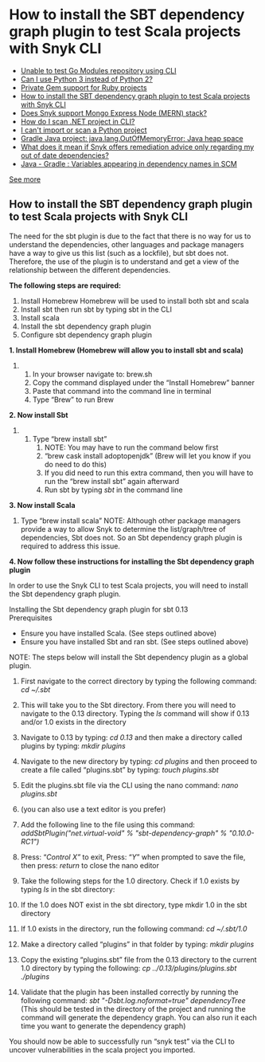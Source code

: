 # How to install the SBT dependency graph plugin to test Scala projects with Snyk CLI

* [ Unable to test Go Modules repository using CLI](/hc/en-us/articles/360015917317-Unable-to-test-Go-Modules-repository-using-CLI)
* [ Can I use Python 3 instead of Python 2?](/hc/en-us/articles/360014386678-Can-I-use-Python-3-instead-of-Python-2-)
* [ Private Gem support for Ruby projects](/hc/en-us/articles/360006435718-Private-Gem-support-for-Ruby-projects)
* [ How to install the SBT dependency graph plugin to test Scala projects with Snyk CLI](/hc/en-us/articles/360004167317-How-to-install-the-SBT-dependency-graph-plugin-to-test-Scala-projects-with-Snyk-CLI)
* [ Does Snyk support Mongo Express Node \(MERN\) stack?](/hc/en-us/articles/360004048137-Does-Snyk-support-Mongo-Express-Node-MERN-stack-)
* [ How do I scan .NET project in CLI?](/hc/en-us/articles/360004026097-How-do-I-scan-NET-project-in-CLI-)
* [ I can't import or scan a Python project](/hc/en-us/articles/360002553098-I-can-t-import-or-scan-a-Python-project)
* [ Gradle Java project: java.lang.OutOfMemoryError: Java heap space](/hc/en-us/articles/360001857918-Gradle-Java-project-java-lang-OutOfMemoryError-Java-heap-space)
* [ What does it mean if Snyk offers remediation advice only regarding my out of date dependencies?](/hc/en-us/articles/360001667158-What-does-it-mean-if-Snyk-offers-remediation-advice-only-regarding-my-out-of-date-dependencies-)
* [ Java - Gradle : Variables appearing in dependency names in SCM](/hc/en-us/articles/360001451358-Java-Gradle-Variables-appearing-in-dependency-names-in-SCM)

 [See more](/hc/en-us/sections/360000935397-Language-support)

##  How to install the SBT dependency graph plugin to test Scala projects with Snyk CLI

The need for the sbt plugin is due to the fact that there is no way for us to understand the dependencies, other languages and package managers have a way to give us this list \(such as a lockfile\), but sbt does not. Therefore, the use of the plugin is to understand and get a view of the relationship between the different dependencies. 

**The following steps are required:**

1. Install Homebrew  Homebrew will be used to install both sbt and scala
2. Install sbt then run sbt by typing sbt in the CLI
3. Install scala
4. Install the sbt dependency graph plugin
5. Configure sbt dependency graph plugin

**1. Install Homebrew \(Homebrew will allow you to install sbt and scala\)**

1. 1. In your browser navigate to: brew.sh
   2. Copy the command displayed under the “Install Homebrew” banner
   3. Paste that command into the command line in terminal
   4. Type “Brew” to run Brew

**2. Now install Sbt**

1. 1. Type “brew install sbt”
      1. NOTE: You may have to run the command below first 
      2. “brew cask install adoptopenjdk” \(Brew will let you know if you do need to do this\)
      3. If you did need to run this extra command, then you will have to run the “brew install sbt” again afterward
      4. Run sbt by typing _sbt_ in the command line

**3. Now install Scala**

1. Type “brew install scala” NOTE: Although other package managers provide a way to allow Snyk to determine the list/graph/tree of dependencies, Sbt does not. So an Sbt dependency graph plugin is required to address this issue.

**4. Now follow these instructions for installing the Sbt dependency graph plugin**  
  
In order to use the Snyk CLI to test Scala projects, you will need to install the Sbt dependency graph plugin. 

Installing the Sbt dependency graph plugin for sbt 0.13  
Prerequisites

* Ensure you have installed Scala. \(See steps outlined above\)
* Ensure you have installed Sbt and ran sbt. \(See steps outlined above\)

NOTE: The steps below will install the Sbt dependency plugin as a global plugin.

1. First navigate to the correct directory by typing the following command: _cd ~/.sbt_
2. This will take you to the Sbt directory. From there you will need to navigate to the 0.13 directory. Typing the _ls_ command will show if 0.13 and/or 1.0 exists in the directory
3. Navigate to 0.13 by typing: _cd_ _0.13_ and then make a directory called plugins by typing: _mkdir plugins_
4. Navigate to the new directory by typing: _cd plugins_ and then proceed to create a file called “plugins.sbt” by typing: _touch plugins.sbt_
5. Edit the plugins.sbt file via the CLI using the nano command: _nano plugins.sbt_ 
6. \(you can also use a text editor is you prefer\)
7. Add the following line to the file using this command: _addSbtPlugin\("net.virtual-void" % "sbt-dependency-graph" % "0.10.0-RC1"\)_
8. Press: “_Control X”_ to exit, Press: “_Y_” when prompted to save the file, then press: _return_ to close the nano editor 

5. Take the following steps for the 1.0 directory. Check if 1.0 exists by typing _ls_ in the sbt directory:

1. If the 1.0 does NOT exist in the sbt directory, type mkdir 1.0 in the sbt directory
2. If 1.0 exists in the directory, run the following command: _cd ~/.sbt/1.0_
3. Make a directory called “plugins” in that folder by typing: _mkdir plugins_
4. Copy the existing “plugins.sbt” file from the 0.13 directory to the current 1.0 directory by typing the following: _cp ../0.13/plugins/plugins.sbt ./plugins_
5. Validate that the plugin has been installed correctly by running the following command:  _sbt "-Dsbt.log.noformat=true" dependencyTree_  \(This should be tested in the directory of the project and running the command will generate the dependency graph. You can also run it each time you want to generate the dependency graph\) 

You should now be able to successfully run “snyk test” via the CLI to uncover vulnerabilities in the scala project you imported. 

